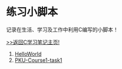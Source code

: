 # 练习小脚本

记录在生活、学习及工作中利用C编写的小脚本！

[>>返回C学习笔记主页!](https://github.com/Happykelee/the-study-of-C)

1. [HelloWorld](HelloWorld)
2. [PKU-Course1-task1](PKU-Course1-task1)
